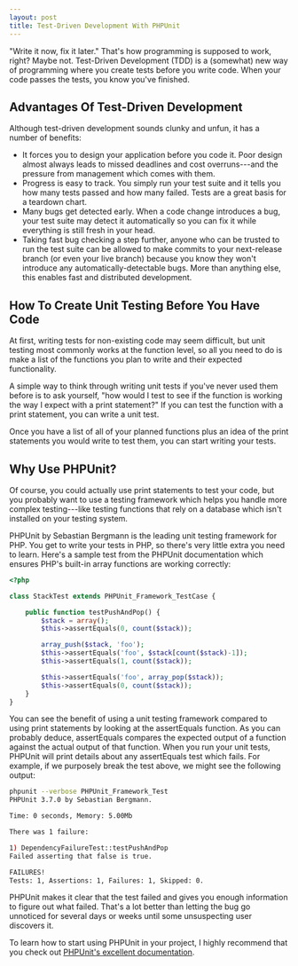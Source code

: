 ```yaml
---
layout: post
title: Test-Driven Development With PHPUnit
---
```


"Write it now, fix it later."  That's how programming is supposed to work,
right?  Maybe not.  Test-Driven Development (TDD) is a (somewhat) new way of
programming where you create tests before you write code.  When your code passes
the tests, you know you've finished.

## Advantages Of Test-Driven Development

Although test-driven development sounds clunky and unfun, it has a number of
benefits:

* It forces you to design your application before you code it.  Poor design
  almost always leads to missed deadlines and cost overruns---and the pressure
  from management which comes with them.
* Progress is easy to track.  You simply run your test suite and it tells you
  how many tests passed and how many failed.  Tests are a great basis for a
  teardown chart.
* Many bugs get detected early.  When a code change introduces a bug, your test
  suite may detect it automatically so you can fix it while everything is still
  fresh in your head.
* Taking fast bug checking a step further, anyone who can be trusted to run the
  test suite can be allowed to make commits to your next-release branch (or even
  your live branch) because you know they won't introduce any
  automatically-detectable bugs.  More than anything else, this enables fast and
  distributed development.

## How To Create Unit Testing Before You Have Code

At first, writing tests for non-existing code may seem difficult, but unit
testing most commonly works at the function level, so all you need to do is make
a list of the functions you plan to write and their expected functionality.

A simple way to think through writing unit tests if you've never used them
before is to ask yourself, "how would I test to see if the function is working
the way I expect with a print statement?"  If you can test the function with a
print statement, you can write a unit test.

Once you have a list of all of your planned functions plus an idea of the print
statements you would write to test them, you can start writing your tests.

## Why Use PHPUnit?

Of course, you could actually use print statements to test your code, but you
probably want to use a testing framework which helps you handle more complex
testing---like testing functions that rely on a database which isn't installed
on your testing system.

PHPUnit by Sebastian Bergmann is the leading unit testing framework for PHP. You
get to write your tests in PHP, so there's very little extra you need to learn.
Here's a sample test from the PHPUnit documentation which ensures PHP's
built-in array functions are working correctly:

```php
<?php

class StackTest extends PHPUnit_Framework_TestCase {

    public function testPushAndPop() {
        $stack = array();
        $this->assertEquals(0, count($stack));

        array_push($stack, 'foo');
        $this->assertEquals('foo', $stack[count($stack)-1]);
        $this->assertEquals(1, count($stack));

        $this->assertEquals('foo', array_pop($stack));
        $this->assertEquals(0, count($stack));
    }
}
```

You can see the benefit of using a unit testing framework compared to using
print statements by looking at the assertEquals function.  As you can probably
deduce, assertEquals compares the expected output of a function against the
actual output of that function.  When you run your unit tests, PHPUnit will
print details about any assertEquals test which fails. For example, if we
purposely break the test above, we might see the following output:

```bash
phpunit --verbose PHPUnit_Framework_Test
PHPUnit 3.7.0 by Sebastian Bergmann.

Time: 0 seconds, Memory: 5.00Mb

There was 1 failure:

1) DependencyFailureTest::testPushAndPop
Failed asserting that false is true.

FAILURES!
Tests: 1, Assertions: 1, Failures: 1, Skipped: 0.
```

PHPUnit makes it clear that the test failed and gives you enough information to
figure out what failed.  That's a lot better than letting the bug go unnoticed
for several days or weeks until some unsuspecting user discovers it.

To learn how to start using PHPUnit in your project, I highly recommend that you
check out [PHPUnit's excellent documentation](http://phpunit.de/manual/current/en/index.html).